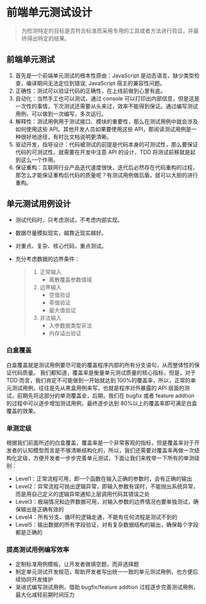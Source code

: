 # 前端单元测试设计

> 为检测特定的目标是否符合标准而采用专用的工具或者方法进行验证，并最终得出特定的结果。

## 前端单元测试

1. 首先是一个前端单元测试的根本性原由：JavaScript 是动态语言，缺少类型检查，编译期间无法定位到错误; JavaScript 宿主的兼容性问题。
2. 正确性：测试可以验证代码的正确性，在上线前做到心里有底。
3. 自动化：当然手工也可以测试，通过 console 可以打印出内部信息，但是这是一次性的事情，下次测试还需要从头来过，效率不能得到保证。通过编写测试用例，可以做到一次编写，多次运行。
4. 解释性：测试用例用于测试接口、模块的重要性，那么在测试用例中就会涉及如何使用这些 API。其他开发人员如果要使用这些 API，那阅读测试用例是一种很好地途径，有时比文档说明更清晰。
5. 驱动开发，指导设计：代码被测试的前提是代码本身的可测试性，那么要保证代码的可测试性，就需要在开发中注意 API 的设计，TDD 将测试前移就是起到这么一个作用。
6. 保证重构：互联网行业产品迭代速度很快，迭代后必然存在代码重构的过程，那怎么才能保证重构后代码的质量呢？有测试用例做后盾，就可以大胆的进行重构。

## 单元测试用例设计

- 测试代码时，只考虑测试，不考虑内部实现。
- 数据尽量模拟现实，越靠近现实越好。
- 对重点、复杂、核心代码，重点测试。
- 充分考虑数据的边界条件：

  > 1. 正常输入
  >    - 离散覆盖参数值域
  > 2. 边界输入
  >    - 空值验证
  >    - 零值验证
  >    - 最大值验证
  > 3. 非法输入
  >    - 入参数据类型非法
  >    - 内存溢出验证

### 白盒覆盖

白盒覆盖就是测试用例要尽可能的覆盖程序内部的所有分支语句，从而整体性的保证代码质量。
我们都知道，覆盖率是衡量单元测试质量的核心指标，但是，对于 TDD 而言，我们肯定不可能做到一开始就达到 100%的覆盖率，所以，正常的单元测试用例，往往是先从黑盒用例来写，也就是程序对外暴露的 API 层面的测试，前期先将这部分的单测覆盖全，后期，我们在 bugfix 或者 feature addtion 的过程中可以逐步增加测试用例，最终逐步达到 80%以上的覆盖率即可满足白盒覆盖的效果。

### 单测定级

根据我们前面所述的白盒覆盖，覆盖率是一个非常客观的指标，但是覆盖率对于开发者的认知模型而言是不够清晰结构化的，所以，我们还需要对覆盖率再做一次结构化定级，方便开发者一步步完善单元测试，下面让我们来枚举一下所有的单测级别：

- Level1：正常流程可用，即一个函数在输入正确的参数时，会有正确的输出
- Level2：异常流程可抛出逻辑异常，即输入参数有误时，不能抛出系统异常，而是用自己定义的逻辑异常通知上层调用代码其错误之处
- Level3：极端情况和边界数据可用，对输入参数的边界情况也要单独测试，确保输出是正确有效的
- Level4：所有分支、循环的逻辑走通，不能有任何流程是测试不到的
- Level5：输出数据的所有字段验证，对有复杂数据结构的输出，确保每个字段都是正确的

### 提高测试用例编写效率

- 定制标准用例模板，让开发者做填空题，而非选择题
- 制定单元测试开发规范，帮助开发者写出统一一致的单元测试用例，也方便后续协同开发维护
- 渐进式编写测试用例，借助 bugfix/feature addtion 过程逐步完善测试用例，最大化减轻前期时间压力
